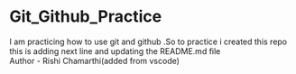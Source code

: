# Git_Github_Practice
I am practicing how to use git and github .So to practice i created this repo
<br>
this is adding next line and updating the README.md file
<br>
Author - Rishi Chamarthi(added from vscode)
